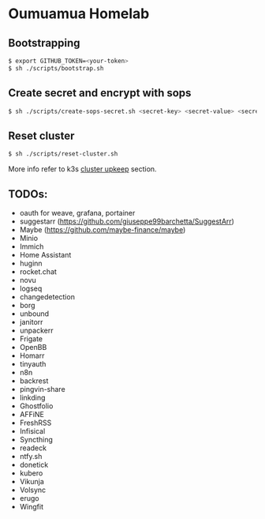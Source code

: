 # Oumuamua Homelab

## Bootstrapping

```bash
$ export GITHUB_TOKEN=<your-token>
$ sh ./scripts/bootstrap.sh
```

## Create secret and encrypt with sops

```bash
$ sh ./scripts/create-sops-secret.sh <secret-key> <secret-value> <secret-name> <namespace>
```

## Reset cluster

```bash
$ sh ./scripts/reset-cluster.sh
```

More info refer to k3s [cluster upkeep](https://github.com/NixOS/nixpkgs/blob/master/pkgs/applications/networking/cluster/k3s/docs/CLUSTER_UPKEEP.md) section.

## TODOs:

- oauth for weave, grafana, portainer
- suggestarr (https://github.com/giuseppe99barchetta/SuggestArr)
- Maybe (https://github.com/maybe-finance/maybe)
- Minio
- Immich
- Home Assistant
- huginn
- rocket.chat
- novu
- logseq
- changedetection
- borg
- unbound
- janitorr
- unpackerr
- Frigate 
- OpenBB
- Homarr
- tinyauth
- n8n
- backrest
- pingvin-share
- linkding
- Ghostfolio
- AFFiNE
- FreshRSS
- Infisical
- Syncthing
- readeck
- ntfy.sh
- donetick
- kubero
- Vikunja
- Volsync
- erugo
- Wingfit